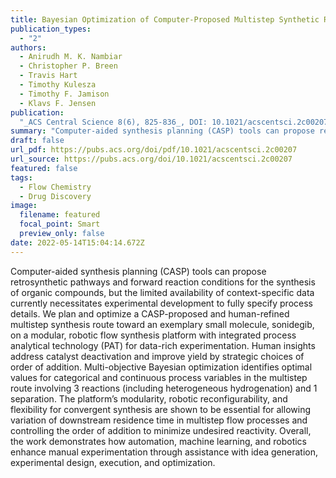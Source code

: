 ```yaml
---
title: Bayesian Optimization of Computer-Proposed Multistep Synthetic Routes on an Automated Robotic Flow Platform
publication_types:
  - "2"
authors: 
  - Anirudh M. K. Nambiar
  - Christopher P. Breen
  - Travis Hart
  - Timothy Kulesza
  - Timothy F. Jamison
  - Klavs F. Jensen
publication: 
  "_ACS Central Science 8(6), 825-836_, DOI: 10.1021/acscentsci.2c00207"
summary: "Computer-aided synthesis planning (CASP) tools can propose retrosynthetic pathways and forward reaction conditions for the synthesis of organic compounds, but the limited availability of context-specific data currently necessitates experimental development to fully specify process details. We plan and optimize a CASP-proposed and human-refined multistep synthesis route toward an exemplary small molecule, sonidegib, on a modular, robotic flow synthesis platform with integrated process analytical technology (PAT) for data-rich experimentation. Human insights address catalyst deactivation and improve yield by strategic choices of order of addition. Multi-objective Bayesian optimization identifies optimal values for categorical and continuous process variables in the multistep route involving 3 reactions (including heterogeneous hydrogenation) and 1 separation. The platform’s modularity, robotic reconfigurability, and flexibility for convergent synthesis are shown to be essential for allowing variation of downstream residence time in multistep flow processes and controlling the order of addition to minimize undesired reactivity. Overall, the work demonstrates how automation, machine learning, and robotics enhance manual experimentation through assistance with idea generation, experimental design, execution, and optimization."
draft: false
url_pdf: https://pubs.acs.org/doi/pdf/10.1021/acscentsci.2c00207
url_source: https://pubs.acs.org/doi/10.1021/acscentsci.2c00207
featured: false
tags:
  - Flow Chemistry
  - Drug Discovery
image:
  filename: featured
  focal_point: Smart
  preview_only: false
date: 2022-05-14T15:04:14.672Z
---
```

  Computer-aided synthesis planning (CASP) tools can propose retrosynthetic pathways and forward reaction conditions for the synthesis of organic compounds, but the limited availability of context-specific data currently necessitates experimental development to fully specify process details. We plan and optimize a CASP-proposed and human-refined multistep synthesis route toward an exemplary small molecule, sonidegib, on a modular, robotic flow synthesis platform with integrated process analytical technology (PAT) for data-rich experimentation. Human insights address catalyst deactivation and improve yield by strategic choices of order of addition. Multi-objective Bayesian optimization identifies optimal values for categorical and continuous process variables in the multistep route involving 3 reactions (including heterogeneous hydrogenation) and 1 separation. The platform’s modularity, robotic reconfigurability, and flexibility for convergent synthesis are shown to be essential for allowing variation of downstream residence time in multistep flow processes and controlling the order of addition to minimize undesired reactivity. Overall, the work demonstrates how automation, machine learning, and robotics enhance manual experimentation through assistance with idea generation, experimental design, execution, and optimization.
